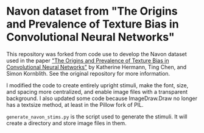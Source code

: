 # Navon dataset from "The Origins and Prevalence of Texture Bias in Convolutional Neural Networks"
	
This repository was forked from code use to develop the Navon dataset used in the paper ["The Origins and Prevalence of Texture Bias in Convolutional Neural Networks"](https://arxiv.org/abs/1911.09071) by Katherine Hermann, Ting Chen, and Simon Kornblith. See the original repository for more information.

I modified the code to create entirely upright stimuli, make the font, size, and spacing more centralized, and enable image files with a transparent background. I also updated some code because ImageDraw.Draw no longer has a textsize method, at least in the Pillow fork of PIL.
	
`generate_navon_stims.py` is the script used to generate the stimuli. It will create a directory and store image files in them.
